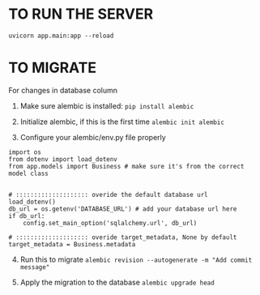 # TO RUN THE SERVER
```uvicorn app.main:app --reload```

# TO MIGRATE
For changes in database column

1. Make sure alembic is installed:
```pip install alembic```

2. Initialize alembic, if this is the first time
```alembic init alembic```

3. Configure your alembic/env.py file properly
```
import os
from dotenv import load_dotenv
from app.models import Business # make sure it's from the correct model class


# :::::::::::::::::::: overide the default database url
load_dotenv()
db_url = os.getenv('DATABASE_URL') # add your database url here
if db_url:
    config.set_main_option('sqlalchemy.url', db_url)

# :::::::::::::::::::: overide target_metadata, None by default
target_metadata = Business.metadata
```

4. Run this to migrate
```alembic revision --autogenerate -m "Add commit message"```

5. Apply the migration to the database
```alembic upgrade head```